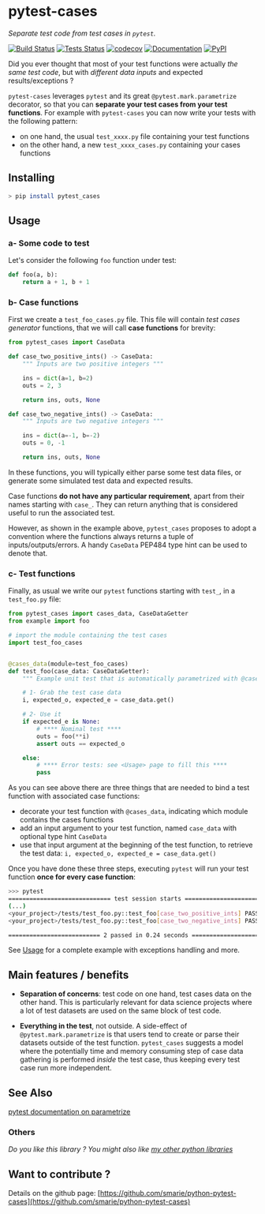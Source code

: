 # pytest-cases

*Separate test code from test cases in `pytest`.*

[![Build Status](https://travis-ci.org/smarie/python-pytest-cases.svg?branch=master)](https://travis-ci.org/smarie/python-pytest-cases) [![Tests Status](https://smarie.github.io/python-pytest-cases/junit/junit-badge.svg?dummy=8484744)](https://smarie.github.io/python-pytest-cases/junit/report.html) [![codecov](https://codecov.io/gh/smarie/python-pytest-cases/branch/master/graph/badge.svg)](https://codecov.io/gh/smarie/python-pytest-cases) [![Documentation](https://img.shields.io/badge/docs-latest-blue.svg)](https://smarie.github.io/python-pytest-cases/) [![PyPI](https://img.shields.io/badge/PyPI-pytest_cases-blue.svg)](https://pypi.python.org/pypi/pytest_cases/)

Did you ever thought that most of your test functions were actually *the same test code*, but with *different data inputs* and expected results/exceptions ?

`pytest-cases` leverages `pytest` and its great `@pytest.mark.parametrize` decorator, so that you can **separate your test cases from your test functions**. For example with `pytest-cases` you can now write your tests with the following pattern:

 * on one hand, the usual `test_xxxx.py` file containing your test functions
 * on the other hand, a new `test_xxxx_cases.py` containing your cases functions


## Installing

```bash
> pip install pytest_cases
```

## Usage
 
### a- Some code to test

Let's consider the following `foo` function under test:

```python
def foo(a, b):
    return a + 1, b + 1
```

### b- Case functions

First we create a `test_foo_cases.py` file. This file will contain *test cases generator* functions, that we will call **case functions** for brevity:

```python
from pytest_cases import CaseData

def case_two_positive_ints() -> CaseData:
    """ Inputs are two positive integers """

    ins = dict(a=1, b=2)
    outs = 2, 3

    return ins, outs, None

def case_two_negative_ints() -> CaseData:
    """ Inputs are two negative integers """

    ins = dict(a=-1, b=-2)
    outs = 0, -1

    return ins, outs, None
```

In these functions, you will typically either parse some test data files, or generate some simulated test data and expected results. 

Case functions **do not have any particular requirement**, apart from their names starting with `case_`. They can return anything that is considered useful to run the associated test. 

However, as shown in the example above, `pytest_cases` proposes to adopt a convention where the functions always returns a tuple of inputs/outputs/errors. A handy `CaseData` PEP484 type hint can be used to denote that.

### c- Test functions

Finally, as usual we write our `pytest` functions starting with `test_`, in a `test_foo.py` file:

```python
from pytest_cases import cases_data, CaseDataGetter
from example import foo

# import the module containing the test cases
import test_foo_cases


@cases_data(module=test_foo_cases)
def test_foo(case_data: CaseDataGetter):
    """ Example unit test that is automatically parametrized with @cases_data """

    # 1- Grab the test case data
    i, expected_o, expected_e = case_data.get()

    # 2- Use it
    if expected_e is None:
        # **** Nominal test ****
        outs = foo(**i)
        assert outs == expected_o

    else:
        # **** Error tests: see <Usage> page to fill this ****
        pass
```

As you can see above there are three things that are needed to bind a test function with associated case functions:

 * decorate your test function with `@cases_data`, indicating which module contains the cases functions
 * add an input argument to your test function, named `case_data` with optional type hint `CaseData`
 * use that input argument at the beginning of the test function, to retrieve the test data: `i, expected_o, expected_e = case_data.get()`


Once you have done these three steps, executing `pytest` will run your test function **once for every case function**:

```bash
>>> pytest
============================= test session starts =============================
(...)
<your_project>/tests/test_foo.py::test_foo[case_two_positive_ints] PASSED [ 50%]
<your_project>/tests/test_foo.py::test_foo[case_two_negative_ints] PASSED [ 100%]

========================== 2 passed in 0.24 seconds ==========================
```


See [Usage](./usage) for a complete example with exceptions handling and more.


## Main features / benefits

 * **Separation of concerns**: test code on one hand, test cases data on the other hand. This is particularly relevant for data science projects where a lot of test datasets are used on the same block of test code.
 
 * **Everything in the test**, not outside. A side-effect of `@pytest.mark.parametrize` is that users tend to create or parse their datasets outside of the test function. `pytest_cases` suggests a model where the potentially time and memory consuming step of case data gathering is performed *inside* the test case, thus keeping every test case run more independent.


## See Also

[pytest documentation on parametrize](https://docs.pytest.org/en/latest/parametrize.html)

### Others

*Do you like this library ? You might also like [my other python libraries](https://github.com/smarie?utf8=%E2%9C%93&tab=repositories&q=&type=&language=python)* 

## Want to contribute ?

Details on the github page: [https://github.com/smarie/python-pytest-cases](https://github.com/smarie/python-pytest-cases)
